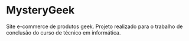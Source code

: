 # MysteryGeek
Site e-commerce de produtos geek. Projeto realizado para o trabalho de conclusão do curso de técnico em informática.
